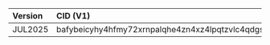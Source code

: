 |Version|CID (V1)|URL (IPFS.IO)|
|:------|:-------|:------------|
|JUL2025|bafybeicyhy4hfmy72xrnpalqhe4zn4xz4lpqtzvlc4qdgs6lhjhkteum6u|https://ipfs.io/ipfs/bafybeicyhy4hfmy72xrnpalqhe4zn4xz4lpqtzvlc4qdgs6lhjhkteum6u|